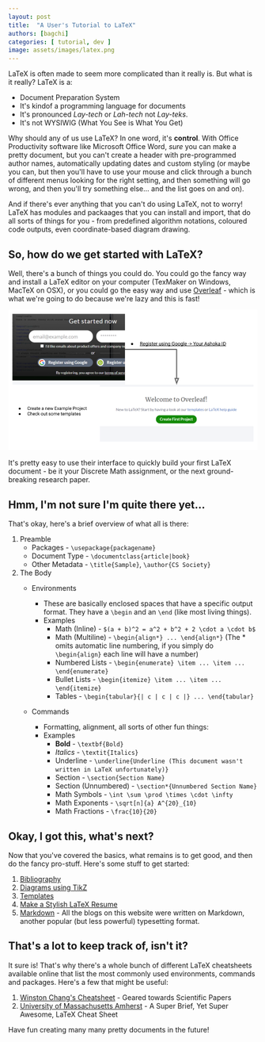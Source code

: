 ```yaml
---
layout: post
title:  "A User's Tutorial to LaTeX"
authors: [bagchi]
categories: [ tutorial, dev ]
image: assets/images/latex.png
---
```


LaTeX is often made to seem more complicated than it really is. But what is it really? LaTeX is a: 
 - Document Preparation System
 - It's kindof a programming language for documents
 - It's pronounced _Lay-tech_ or _Lah-tech_ not _Lay-teks_. 
 - It's not WYSIWIG (What You See is What You Get)
 
Why should any of us use LaTeX? In one word, it's **control**. With Office Productivity software like Microsoft Office Word, _sure_ you can make a pretty document, but you can't create a header with pre-programmed author names, automatically updating dates and custom styling (or maybe you can, but then you'll have to use your mouse and click through a bunch of different menus looking for the right setting, and then something will go wrong, and then you'll try something else... and the list goes on and on).

And if there's ever anything that you can't do using LaTeX, not to worry! LaTeX has modules and packaages that you can install and import, that do all sorts of things for you - from predefined algorithm notations, coloured code outputs, even coordinate-based diagram drawing. 

## So, how do we get started with LaTeX?

Well, there's a bunch of things you could do. You could go the fancy way and install a LaTeX editor on your computer (TexMaker on Windows, MacTeX on OSX), or you could go the easy way and use [Overleaf](https://www.overleaf.com) - which is what we're going to do because we're lazy and this is fast!

![Logging in on Overleaf](/assets/images/overleaflogin.png)

It's pretty easy to use their interface to quickly build your first LaTeX document - be it your Discrete Math assignment, or the next ground-breaking research paper. 

## Hmm, I'm not sure I'm quite there yet...

That's okay, here's a brief overview of what all is there:

1. Preamble
   - Packages - ```\usepackage{packagename}```
   - Document Type - ```\documentclass{article|book}```
   - Other Metadata - ```\title{Sample}```, ```\author{CS Society}```
3. The Body
   - Environments
     - These are basically enclosed spaces that have a specific output format. They have a ```\begin``` and an ```\end``` (like most living things).
     - Examples
       - Math (Inline) - ```$(a + b)^2 = a^2 + b^2 + 2 \cdot a \cdot b$```
       - Math (Multiline) - ```\begin{align*} ... \end{align*}``` (The * omits automatic line numbering, if you simply do ```\begin{align}``` each line will have a number)
       - Numbered Lists - ```\begin{enumerate} \item ... \item ... \end{enumerate}```
       - Bullet Lists - ```\begin{itemize} \item ... \item ... \end{itemize}```
       - Tables - ```\begin{tabular}{| c | c | c |} ... \end{tabular}``` 

    - Commands
      - Formatting, alignment, all sorts of other fun things:
      - Examples
        - **Bold** - ```\textbf{Bold}```
        - *Italics* - ```\textit{Italics}```
        - Underline - ```\underline{Underline (This document wasn't written in LaTeX unfortunately)}```
        - Section - ```\section{Section Name}```
        - Section (Unnumbered) - ```\section*{Unnumbered Section Name}```
        - Math Symbols - ```\int \sum \prod \times \cdot \infty```
        - Math Exponents - ```\sqrt[n]{a} A^{20}_{10}```
        - Math Fractions - ```\frac{10}{20}```

## Okay, I got this, what's next?

Now that you've covered the basics, what remains is to get good, and then do the fancy pro-stuff. Here's some stuff to get started:

1. [Bibliography](https://www.overleaf.com/learn/latex/Bibliography_management_in_LaTeX)
2. [Diagrams using TikZ](https://www.overleaf.com/learn/latex/LaTeX_Graphics_using_TikZ:_A_Tutorial_for_Beginners_(Part_1)%E2%80%94Basic_Drawing)
3. [Templates](https://www.overleaf.com/latex/templates)
4. [Make a Stylish LaTeX Resume](https://latexresu.me/)
5. [Markdown](https://www.markdownguide.org/) - All the blogs on this website were written on Markdown, another popular (but less powerful) typesetting format. 


## That's a lot to keep track of, isn't it?

It sure is! That's why there's a whole bunch of different LaTeX cheatsheets available online that list the most commonly used environments, commands and packages. Here's a few that might be useful:

1. [Winston Chang's Cheatsheet](https://wch.github.io/latexsheet/) - Geared towards Scientific Papers
2. [University of Massachusetts Amherst](https://people.cs.umass.edu/~freedman/resources/Freedman_LaTeXCheatSheet.pdf) - A Super Brief, Yet Super Awesome, LaTeX Cheat Sheet

Have fun creating many many pretty documents in the future!
